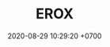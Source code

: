---
layout: 
permalink: /team/:title.html
categories: subs
maincover: /assets/avatars/male1.webp
tickets: 5
date: 2020-08-29 10:29:20 +0700
title: EROX
vip: /assets/mis/vip.png
sub: /assets/mis/sub.png
gift: #/assets/mis/gift.png
bits: #/assets/mis/bits.png
founder: /assets/mis/founder.png
---